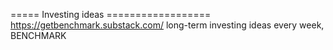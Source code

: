 






===== Investing ideas ==================
https://getbenchmark.substack.com/    long-term investing ideas every week, BENCHMARK    
